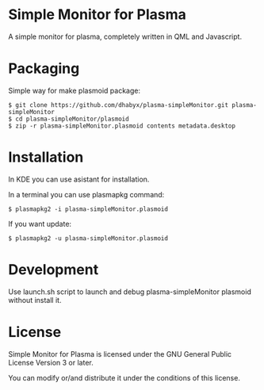 Simple Monitor for Plasma
=========================

A simple monitor for plasma, completely written in QML and Javascript. 

Packaging
=========

Simple way for make plasmoid package:

````Shell
$ git clone https://github.com/dhabyx/plasma-simpleMonitor.git plasma-simpleMonitor
$ cd plasma-simpleMonitor/plasmoid
$ zip -r plasma-simpleMonitor.plasmoid contents metadata.desktop
````

Installation
============

In KDE you can use asistant for installation.

In a terminal you can use plasmapkg command:
````Shell
$ plasmapkg2 -i plasma-simpleMonitor.plasmoid
````

If you want update:
````Shell
$ plasmapkg2 -u plasma-simpleMonitor.plasmoid
````

Development
===========

Use launch.sh script to launch and debug plasma-simpleMonitor plasmoid without install it.

License
=======
Simple Monitor for Plasma is licensed under the GNU General Public License Version 3 or later.

You can modify or/and distribute it under the conditions of this license.
